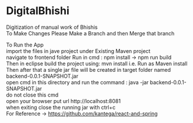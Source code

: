 # DigitalBhishi
Digitization of manual work of Bhishis                         
To Make Changes Please Make a Branch and then Merge that branch

To Run the App                                                      
import the files in jave project under Existing Maven project                                                     
navigate to frontend folder Run in cmd : npm install -> npm run build                                                     
Then in eclipse build the project using: mvn install i.e. Run as Maven install                                                     
Then after that a single jar file will be created in target folder named backend-0.0.1-SNAPSHOT.jar                                                     
open cmd in this directory and run the command : java -jar backend-0.0.1-SNAPSHOT.jar                                                     
do not close this cmd                                                     
open your browser put url http://localhost:8081                                                     
when exiting close the running jar with ctrl+c              
For Reference -> https://github.com/kantega/react-and-spring                            
